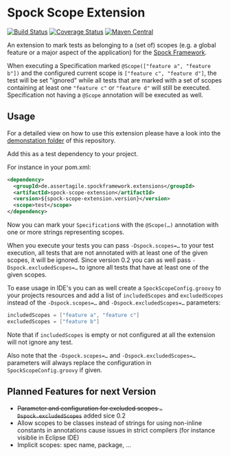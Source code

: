 Spock Scope Extension
=====================

[![Build Status](https://travis-ci.org/mkutz/spock-scope-extension.svg?branch=master)](https://travis-ci.org/mkutz/spock-scope-extension) [![Coverage Status](https://img.shields.io/coveralls/mkutz/spock-scope-extension.svg)](https://coveralls.io/r/mkutz/spock-scope-extension)
[![Maven Central](https://maven-badges.herokuapp.com/maven-central/de.assertagile.spockframework.extensions/spock-scope-extension/badge.svg)](https://maven-badges.herokuapp.com/maven-central/de.assertagile.spockframework.extensions/spock-scope-extension)

An extension to mark tests as belonging to a (set of) scopes (e.g. a global feature or a major aspect of the application) for the [Spock Framework](http://spockframework.org/).

When executing a Specification marked `@Scope(["feature a", "feature b"])` and the configured current scope is `["feature c", "feature d"]`, the test will be set "ignored" while all tests that are marked with a set of scopes containing at least one `"feature c"` or `"feature d"` will still be executed. Specification not having a `@Scope` annotation will be executed as well.

Usage
-----

For a detailed view on how to use this extension please have a look into the [demonstation folder](https://github.com/mkutz/spock-scope-extension/tree/master/demonstration) of this repository.

Add this as a test dependency to your project.

For instance in your pom.xml:
```xml
<dependency>
  <groupId>de.assertagile.spockframework.extensions</groupId>
  <artifactId>spock-scope-extension</artifactId>
  <version>${spock-scope-extension.version}</version>
  <scope>test</scope>
</dependency>
```

Now you can mark your `Specification`s with the `@Scope(…)` annotation with one or more strings representing scopes.

When you execute your tests you can pass `-Dspock.scopes=…` to your test execution, all tests that are not annotated with at least one of the given scopes, it will be ignored. Since version 0.2 you can as well pass `-Dspock.excludedScopes=…` to ignore all tests that have at least one of the given scopes.

To ease usage in IDE's you can as well create a `SpockScopeConfig.groovy` to your projects resources and add a list of `includedScopes` and `excludedScopes` instead of the `-Dspock.scopes=…` and `-Dspock.excludedScopes=…` parameters:
```groovy
includedScopes = ["feature a", "feature c"]
excludedScopes = ["feature b"]
```

Note that if `includedScopes` is empty or not configured at all the extension will not ignore any test.

Also note that the `-Dspock.scopes=…` and `-Dspock.excludedScopes=…` parameters will always replace the configuration in `SpockScopeConfig.groovy` if given.

Planned Features for next Version
---------------------------------

* ~~Parameter and configuration for excluded scopes `-Dspock.excludedScopes`~~ added sice 0.2
* Allow scopes to be classes instead of strings for using non-inline constants in annotations cause issues in strict compilers (for instance visiblie in Eclipse IDE)
* Implicit scopes: spec name, package, …
